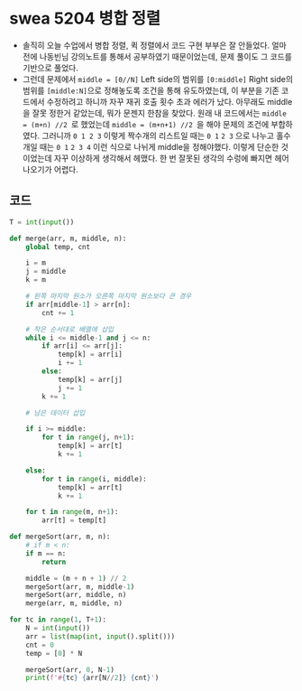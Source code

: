 

# swea 5204 병합 정렬

- 솔직히 오늘 수업에서 병합 정렬, 퀵 정렬에서 코드 구현 부부은 잘 안들었다.  얼마 전에 나동빈님 강의노트를 통해서 공부하였기 때문이었는데, 문제 풀이도 그 코드를 기반으로 풀었다.
- 그런데 문제에서 `middle = [0//N]` Left side의 범위를 `[0:middle]` Right side의 범위를 `[middle:N]`으로 정해놓도록 조건을 통해 유도하였는데, 이 부분을 기존 코드에서 수정하려고 하니까 자꾸 재귀 호출 횟수 초과 에러가 났다. 아무래도 middle을 잘못 정한거 같았는데, 뭐가 문젠지 한참을 찾았다. 원래 내 코드에서는 `middle = (m+n) //2 `로 했었는데 `middle = (m+n+1) //2 `을 해야 문제의 조건에 부합하였다. 그러니까 `0 1 2 3`  이렇게 짝수개의 리스트일 때는 `0 1` `2 3` 으로 나누고 홀수개일 때는 `0 1` `2 3 4` 이런 식으로 나뉘게 middle을 정해야했다.  이렇게 단순한 것이었는데 자꾸 이상하게 생각해서 헤맸다. 한 번 잘못된 생각의 수렁에 빠지면 헤어나오기가 어렵다.



## 코드

```python
T = int(input())

def merge(arr, m, middle, n):
    global temp, cnt

    i = m
    j = middle
    k = m

    # 왼쪽 마지막 원소가 오른쪽 마지막 원소보다 큰 경우
    if arr[middle-1] > arr[n]:
        cnt += 1

    # 작은 순서대로 배열에 삽입
    while i <= middle-1 and j <= n:
        if arr[i] <= arr[j]:
            temp[k] = arr[i]
            i += 1
        else:
            temp[k] = arr[j]
            j += 1
        k += 1

    # 남은 데이터 삽입

    if i >= middle:
        for t in range(j, n+1):
            temp[k] = arr[t]
            k += 1

    else:
        for t in range(i, middle):
            temp[k] = arr[t]
            k += 1

    for t in range(m, n+1):
        arr[t] = temp[t]

def mergeSort(arr, m, n):
    # if m < n:
    if m == n:
        return

    middle = (m + n + 1) // 2
    mergeSort(arr, m, middle-1)
    mergeSort(arr, middle, n)
    merge(arr, m, middle, n)

for tc in range(1, T+1):
    N = int(input())
    arr = list(map(int, input().split()))
    cnt = 0
    temp = [0] * N

    mergeSort(arr, 0, N-1)
    print(f'#{tc} {arr[N//2]} {cnt}')
```







